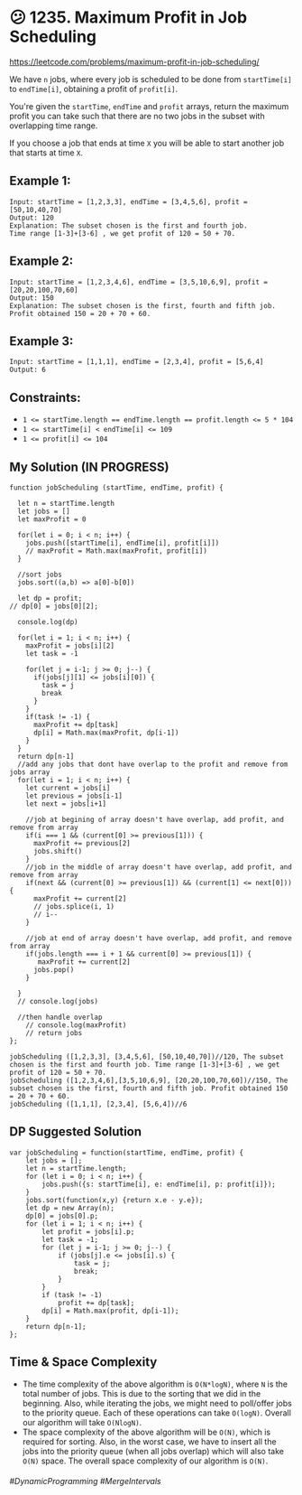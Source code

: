 # 😕 1235. Maximum Profit in Job Scheduling
https://leetcode.com/problems/maximum-profit-in-job-scheduling/

We have `n` jobs, where every job is scheduled to be done from `startTime[i]` to `endTime[i]`, obtaining a profit of `profit[i]`.

You're given the `startTime`, `endTime` and `profit` arrays, return the maximum profit you can take such that there are no two jobs in the subset with overlapping time range.

If you choose a job that ends at time `X` you will be able to start another job that starts at time `X`.

## Example 1:
````
Input: startTime = [1,2,3,3], endTime = [3,4,5,6], profit = [50,10,40,70]
Output: 120
Explanation: The subset chosen is the first and fourth job. 
Time range [1-3]+[3-6] , we get profit of 120 = 50 + 70.
````
## Example 2:
````
Input: startTime = [1,2,3,4,6], endTime = [3,5,10,6,9], profit = [20,20,100,70,60]
Output: 150
Explanation: The subset chosen is the first, fourth and fifth job. 
Profit obtained 150 = 20 + 70 + 60.
````
## Example 3:
````
Input: startTime = [1,1,1], endTime = [2,3,4], profit = [5,6,4]
Output: 6
 ````
## Constraints:

- `1 <= startTime.length == endTime.length == profit.length <= 5 * 104`
- `1 <= startTime[i] < endTime[i] <= 109`
- `1 <= profit[i] <= 104`

## My Solution (IN PROGRESS)
````
function jobScheduling (startTime, endTime, profit) {

  let n = startTime.length
  let jobs = []
  let maxProfit = 0
  
  for(let i = 0; i < n; i++) {
    jobs.push([startTime[i], endTime[i], profit[i]])
    // maxProfit = Math.max(maxProfit, profit[i])
  }
  
  //sort jobs
  jobs.sort((a,b) => a[0]-b[0])
  
  let dp = profit;
// dp[0] = jobs[0][2];
  
  console.log(dp)
  
  for(let i = 1; i < n; i++) {
    maxProfit = jobs[i][2]
    let task = -1
    
    for(let j = i-1; j >= 0; j--) {
      if(jobs[j][1] <= jobs[i][0]) {
        task = j
        break
      }
    }
    if(task != -1) {
      maxProfit += dp[task]
      dp[i] = Math.max(maxProfit, dp[i-1])
    }
  }
  return dp[n-1]
  //add any jobs that dont have overlap to the profit and remove from jobs array
  for(let i = 1; i < n; i++) {
    let current = jobs[i]
    let previous = jobs[i-1]
    let next = jobs[i+1]
    
    //job at begining of array doesn't have overlap, add profit, and remove from array
    if(i === 1 && (current[0] >= previous[1])) {
      maxProfit += previous[2]
      jobs.shift()
    }
    //job in the middle of array doesn't have overlap, add profit, and remove from array
    if(next && (current[0] >= previous[1]) && (current[1] <= next[0])) {
      maxProfit += current[2]
      // jobs.splice(i, 1)
      // i--
    }
    
    //job at end of array doesn't have overlap, add profit, and remove from array
    if(jobs.length === i + 1 && current[0] >= previous[1]) {
       maxProfit += current[2] 
      jobs.pop()
    }
  
  }
  // console.log(jobs)
  
  //then handle overlap
    // console.log(maxProfit)
    // return jobs
};

jobScheduling ([1,2,3,3], [3,4,5,6], [50,10,40,70])//120, The subset chosen is the first and fourth job. Time range [1-3]+[3-6] , we get profit of 120 = 50 + 70. 
jobScheduling ([1,2,3,4,6],[3,5,10,6,9], [20,20,100,70,60])//150, The subset chosen is the first, fourth and fifth job. Profit obtained 150 = 20 + 70 + 60.
jobScheduling ([1,1,1], [2,3,4], [5,6,4])//6
````

## DP Suggested Solution 
````
var jobScheduling = function(startTime, endTime, profit) {
    let jobs = [];
    let n = startTime.length;
    for (let i = 0; i < n; i++) {
        jobs.push({s: startTime[i], e: endTime[i], p: profit[i]});
    }
    jobs.sort(function(x,y) {return x.e - y.e});
    let dp = new Array(n);
    dp[0] = jobs[0].p;
    for (let i = 1; i < n; i++) {
        let profit = jobs[i].p;
        let task = -1;
        for (let j = i-1; j >= 0; j--) {
            if (jobs[j].e <= jobs[i].s) {
                task = j;
                break;
            }
        }
        if (task != -1)
            profit += dp[task];
        dp[i] = Math.max(profit, dp[i-1]);
    }
    return dp[n-1];
};
````
## Time & Space Complexity

 
- The time complexity of the above algorithm is `O(N*logN)`, where `N` is the total number of jobs. This is due to the sorting that we did in the beginning. Also, while iterating the jobs, we might need to poll/offer jobs to the priority queue. Each of these operations can take `O(logN)`. Overall our algorithm will take `O(NlogN)`.
- The space complexity of the above algorithm will be `O(N)`, which is required for sorting. Also, in the worst case, we have to insert all the jobs into the priority queue (when all jobs overlap) which will also take `O(N)` space. The overall space complexity of our algorithm is `O(N)`.

###### #DynamicProgramming #MergeIntervals
